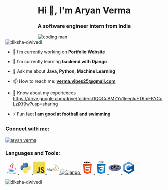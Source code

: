 <h1 align="center">Hi 👋, I'm Aryan Verma</h1>
<h3 align="center">A software engineer intern from India</h3>
<img align="right" alt="coding man" width="400" src="https://cdn.dribbble.com/users/730703/screenshots/6581243/avento.gif">
<p align="left"> <img src="https://komarev.com/ghpvc/?username=starkver23&label=Profile%20views&color=0e75b6&style=flat" alt="diksha-dwivedi" /> </p>

- 🔭 I’m currently working on **Portfolio Website**
- 🌱 I’m currently learning **backend with Django**
- 💬 Ask me about **Java, Python, Machine Learning**
- 📫 How to reach me: **verma.vibes25@gmail.com**
- 📄 Know about my experiences https://drive.google.com/drive/folders/1QQCuBMZYc1leepIuET6mFBYCcLzjXf9w?usp=sharing

- ⚡ Fun fact **I am good at football and swimming**

<h3 align="left">Connect with me:</h3>
<p align="left">
<a href="https://www.linkedin.com/in/aryan-verma-213aba219" target="blank"><img align="center" src="https://raw.githubusercontent.com/rahuldkjain/github-profile-readme-generator/master/src/images/icons/Social/linked-in-alt.svg" alt="aryan verma" height="30" width="40" /></a>
</p>

<h3 align="left">Languages and Tools:</h3>
<p align="left">
    <a href="https://www.java.com" target="_blank" rel="noreferrer">
        <img src="https://raw.githubusercontent.com/devicons/devicon/master/icons/java/java-original.svg"
            alt="Java" width="40" height="40" />
    </a>
    <a href="https://www.python.org" target="_blank" rel="noreferrer">
        <img src="https://raw.githubusercontent.com/devicons/devicon/master/icons/python/python-original.svg"
            alt="Python" width="40" height="40" />
    </a>
    <a href="https://developer.mozilla.org/en-US/docs/Web/JavaScript" target="_blank" rel="noreferrer">
        <img src="https://raw.githubusercontent.com/devicons/devicon/master/icons/javascript/javascript-original.svg"
            alt="JavaScript" width="40" height="40" />
    </a>
    <a href="https://www.mysql.com" target="_blank" rel="noreferrer">
        <img src="https://raw.githubusercontent.com/devicons/devicon/master/icons/mysql/mysql-original-wordmark.svg"
            alt="MySQL" width="40" height="40" />
    </a>
    <a href="https://www.djangoproject.com" target="_blank" rel="noreferrer">
        <img src="[https://raw.githubusercontent.com/devicons/devicon/master/icons/django/django-original.svg](https://upload.wikimedia.org/wikipedia/commons/7/75/Django_logo.svg)"
            alt="Django" width="40" height="40" />
    </a>
    <a href="https://www.w3.org/html/" target="_blank" rel="noreferrer">
        <img src="https://raw.githubusercontent.com/devicons/devicon/master/icons/html5/html5-original-wordmark.svg"
            alt="HTML5" width="40" height="40" />
    </a>
    <a href="https://www.w3.org/Style/CSS/" target="_blank" rel="noreferrer">
        <img src="https://raw.githubusercontent.com/devicons/devicon/master/icons/css3/css3-original-wordmark.svg"
            alt="CSS3" width="40" height="40" />
    </a>
    <a href="https://www.php.net" target="_blank" rel="noreferrer">
        <img src="https://raw.githubusercontent.com/devicons/devicon/master/icons/php/php-original.svg"
            alt="PHP" width="40" height="40" />
    </a>
    <a href="https://www.cprogramming.com/" target="_blank" rel="noreferrer">
        <img src="https://raw.githubusercontent.com/devicons/devicon/master/icons/c/c-original.svg"
            alt="C" width="40" height="40" />
    </a>
</p>

<p><img align="left" src="https://github-readme-stats.vercel.app/api/top-langs?username=starkver23&show_icons=true&locale=en&layout=compact" alt="diksha-dwivedi" /></p>

